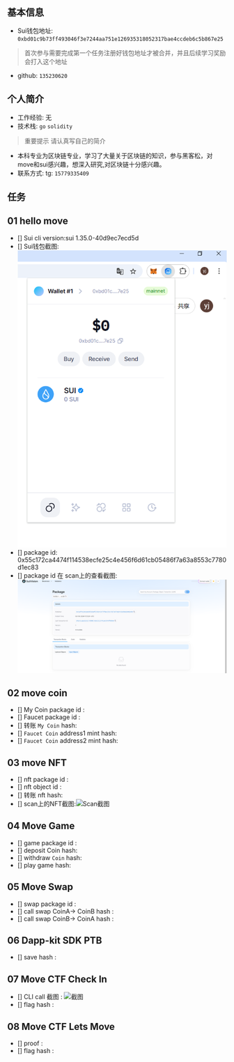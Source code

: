 ## 基本信息
- Sui钱包地址: `0xbd01c9b73ff493046f3e7244aa751e126935318052317bae4ccdeb6c5b867e25`
> 首次参与需要完成第一个任务注册好钱包地址才被合并，并且后续学习奖励会打入这个地址
- github: `135230620`

## 个人简介
- 工作经验: 无
- 技术栈: `go` `solidity` 
> 重要提示 请认真写自己的简介
- 本科专业为区块链专业，学习了大量关于区块链的知识，参与黑客松，对move和sui感兴趣，想深入研究,对区块链十分感兴趣。
- 联系方式: tg: `15779335409` 

## 任务

##   01 hello move  
- [] Sui cli version:sui 1.35.0-40d9ec7ecd5d
- [] Sui钱包截图: ![Sui钱包截图](https://github.com/zhtlyj/images/blob/main/sui%E9%92%B1%E5%8C%85.png)
- [] package id: 0x55c172ca4474f114538ecfe25c4e456f6d61cb05486f7a63a8553c7780d1ec83
- [] package id 在 scan上的查看截图:![Scan截图](https://github.com/zhtlyj/images/blob/main/packageId%E6%88%AA%E5%9B%BE.png)

##   02 move coin
- [] My Coin package id : 
- [] Faucet package id : 
- [] 转账 `My Coin` hash:
- [] `Faucet Coin` address1 mint hash:
- [] `Faucet Coin` address2 mint hash:

##   03 move NFT
- [] nft package id :
- [] nft object id : 
- [] 转账 nft  hash:
- [] scan上的NFT截图:![Scan截图]()

##   04 Move Game
- [] game package id :
- [] deposit Coin hash:
- [] withdraw `Coin` hash:
- [] play game hash:

##   05 Move Swap
- [] swap package id :
- [] call swap CoinA-> CoinB  hash :
- [] call swap CoinB-> CoinA  hash :

##   06 Dapp-kit SDK PTB
- [] save hash :

##   07 Move CTF Check In
- [] CLI call 截图 : ![截图](./images/你的图片地址)
- [] flag hash :

##   08 Move CTF Lets Move
- [] proof : 
- [] flag hash :

